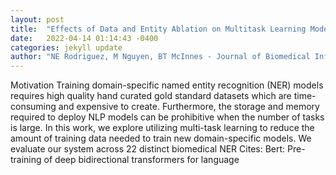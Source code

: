 ```yaml
---
layout: post
title:  "Effects of Data and Entity Ablation on Multitask Learning Models for Biomedical Entity Recognition"
date:   2022-04-14 01:14:43 -0400
categories: jekyll update
author: "NE Rodriguez, M Nguyen, BT McInnes - Journal of Biomedical Informatics, 2022"
---
```

Motivation Training domain-specific named entity recognition (NER) models requires high quality hand curated gold standard datasets which are time-consuming and expensive to create. Furthermore, the storage and memory required to deploy NLP models can be prohibitive when the number of tasks is large. In this work, we explore utilizing multi-task learning to reduce the amount of training data needed to train new domain-specific models. We evaluate our system across 22 distinct biomedical NER Cites: Bert: Pre-training of deep bidirectional transformers for language